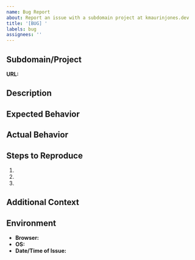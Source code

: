 ```yaml
---
name: Bug Report
about: Report an issue with a subdomain project at kmaurinjones.dev
title: '[BUG] '
labels: bug
assignees: ''
---
```


## Subdomain/Project
<!-- Which subdomain or project is experiencing issues? -->
**URL:**

## Description
<!-- A clear description of what's broken or not working -->


## Expected Behavior
<!-- What should happen? -->


## Actual Behavior
<!-- What actually happens? -->


## Steps to Reproduce
1.
2.
3.

## Additional Context
<!-- Please upload screenshots of both the frontend UI and browser dev console (F12) showing any errors -->


## Environment
- **Browser:**
- **OS:**
- **Date/Time of Issue:**
